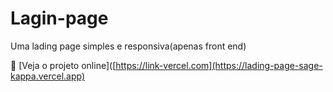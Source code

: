 # Lagin-page

Uma lading page simples e responsiva(apenas front end)


🔗 [Veja o projeto online]([https://link-vercel.com](https://lading-page-sage-kappa.vercel.app)
